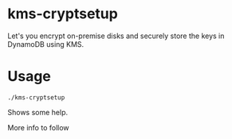 kms-cryptsetup
==============

Let's you encrypt on-premise disks and securely store the keys in DynamoDB
using KMS.


Usage
=====

```
./kms-cryptsetup
```
Shows some help.

More info to follow
